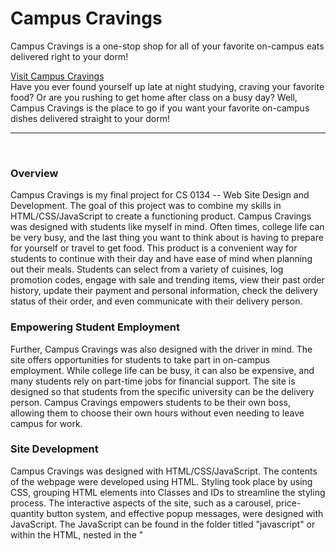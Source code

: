 <div align="left">

# Campus Cravings
Campus Cravings is a one-stop shop for all of your favorite on-campus eats delivered right to your dorm!

[Visit Campus Cravings](https://sites.pitt.edu/~luc59/luc59_final_project/index.html)
  
  <br>
Have you ever found yourself up late at night studying, craving your favorite food? Or are you rushing to get home after class on a busy day? Well, Campus Cravings is the place to go if you want your favorite on-campus dishes delivered straight to your dorm!
  

<hr>
<br>

### Overview

Campus Cravings is my final project for CS 0134 -- Web Site Design and Development. The goal of this project was to combine my skills in HTML/CSS/JavaScript to create a functioning product. Campus Cravings was designed with students like myself in mind. Often times, college life can be very busy, and the last thing you want to think about is having to prepare for yourself or travel to get food. This product is a convenient way for students to continue with their day and have ease of mind when planning out their meals. Students can select from a variety of cuisines, log promotion codes, engage with sale and trending items, view their past order history, update their payment and personal information, check the delivery status of their order, and even communicate with their delivery person.

### Empowering Student Employment

Further, Campus Cravings was also designed with the driver in mind. The site offers opportunities for students to take part in on-campus employment. While college life can be busy, it can also be expensive, and many students rely on part-time jobs for financial support. The site is designed so that students from the specific university can be the delivery person. Campus Cravings empowers students to be their own boss, allowing them to choose their own hours without even needing to leave campus for work.

### Site Development

Campus Cravings was designed with HTML/CSS/JavaScript. The contents of the webpage were developed using HTML. Styling took place by using CSS, grouping HTML elements into Classes and IDs to streamline the styling process. The interactive aspects of the site, such as a carousel, price-quantity button system, and effective popup messages, were designed with JavaScript. The JavaScript can be found in the folder titled "javascript" or within the HTML, nested in the "<script>" tag.

I have also designed a simple and scalable logo for Campus Cravings. This was done using Canva. You can find the logos that I designed in the folder titled "images."

### Future Development

Looking forward, there is still a lot of work to be done in order for Campus Cravings to be a fully functioning product. I'd like to share with you some possible future developments to make Campus Cravings even better. First, the site mainly only functions for the user ordering the food. I would develop the site so that administration from various universities could interact with Campus Cravings to make the site specific to their University. I would also need to make the site function for the driver. That would look like creating an interface that logged and kept track of deliveries, a GPS system, a message log, etc.

I would also want to develop the forms within this site. I could develop it so that when the user places their order, the information is sent to the driver. I would need to consider user privacy and effective methods of form submission. Part of developing the forms would also include sending the order information from the food options page to the order page. These developments were outside of the scope of my learning in CS 0134, but I am eager to learn the skills needed to create these additions to the site!

Lastly, I would develop the styling. I would do this using BootStrap. This would allow me to create a more cohesive and elevated design for my site. The CSS effectively styles the site as a preliminary product, but there are many aspects such as the history log which could use some design upgrades. This would be done using BootStrap!

### Feedback

I hope you enjoy Campus Cravings as much as I do! Feel free to interact with the site in any way you would like, check out my code, or even provide me feedback. If you would like to provide feedback, feel free to [email me](mailto:LUC59@pitt.edu). Any and all feedback is greatly encouraged and appreciated! 

   
  <br>
  <br>
  
</div>
